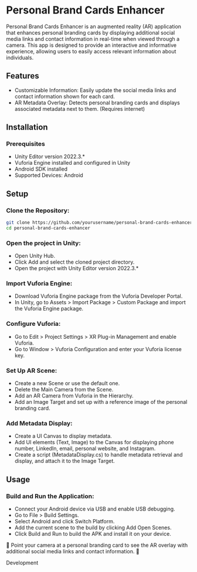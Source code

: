# Personal Brand Cards Enhancer
Personal Brand Cards Enhancer is an augmented reality (AR) application that enhances personal branding cards by displaying additional social media links and contact information in real-time when viewed through a camera. This app is designed to provide an interactive and informative experience, allowing users to easily access relevant information about individuals.

## Features
- Customizable Information: Easily update the social media links and contact information shown for each card.
- AR Metadata Overlay: Detects personal branding cards and displays associated metadata next to them. (Requires internet)

## Installation
### Prerequisites
- Unity Editor version 2022.3.*
- Vuforia Engine installed and configured in Unity
- Android SDK installed
- Supported Devices: Android

## Setup
### Clone the Repository:
```bash
git clone https://github.com/yourusername/personal-brand-cards-enhancer.git
cd personal-brand-cards-enhancer
```

### Open the project in Unity:

- Open Unity Hub.
- Click Add and select the cloned project directory.
- Open the project with Unity Editor version 2022.3.*

### Import Vuforia Engine:

- Download Vuforia Engine package from the Vuforia Developer Portal.
- In Unity, go to Assets > Import Package > Custom Package and import the Vuforia Engine package.

### Configure Vuforia:

- Go to Edit > Project Settings > XR Plug-in Management and enable Vuforia.
- Go to Window > Vuforia Configuration and enter your Vuforia license key.

### Set Up AR Scene:

- Create a new Scene or use the default one.
- Delete the Main Camera from the Scene.
- Add an AR Camera from Vuforia in the Hierarchy.
- Add an Image Target and set up with a reference image of the personal branding card.

### Add Metadata Display:

- Create a UI Canvas to display metadata.
- Add UI elements (Text, Image) to the Canvas for displaying phone number, LinkedIn, email, personal website, and Instagram.
- Create a script (MetadataDisplay.cs) to handle metadata retrieval and display, and attach it to the Image Target.

## Usage
### Build and Run the Application:

- Connect your Android device via USB and enable USB debugging.
- Go to File > Build Settings.
- Select Android and click Switch Platform.
- Add the current scene to the build by clicking Add Open Scenes.
- Click Build and Run to build the APK and install it on your device.
  
🎊 Point your camera at a personal branding card to see the AR overlay with additional social media links and contact information. 🎉

Development
